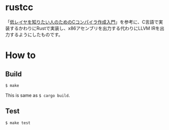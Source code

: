 # rustcc

「[低レイヤを知りたい人のためのCコンパイラ作成入門](https://www.sigbus.info/compilerbook/)」を参考に、C言語で実装するかわりにRustで実装し、x86アセンブリを出力する代わりにLLVM IRを出力するようにしたものです。

# How to

## Build

```sh
$ make
```

This is same as `$ cargo build`.

## Test

```sh
$ make test
```


